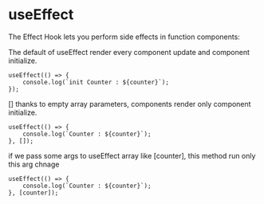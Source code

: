 
# useEffect
The Effect Hook lets you perform side effects in function components:

The default of useEffect render every component update and component initialize.
```
useEffect(() => {
    console.log(`init Counter : ${counter}`);
});
```

[] thanks to empty array parameters, components render only component initialize.
```
useEffect(() => {
    console.log(`Counter : ${counter}`);
}, []);
``` 

if we pass some args to useEffect array like [counter], this method run only this arg chnage 
```
useEffect(() => {
    console.log(`Counter : ${counter}`);
}, [counter]);
```